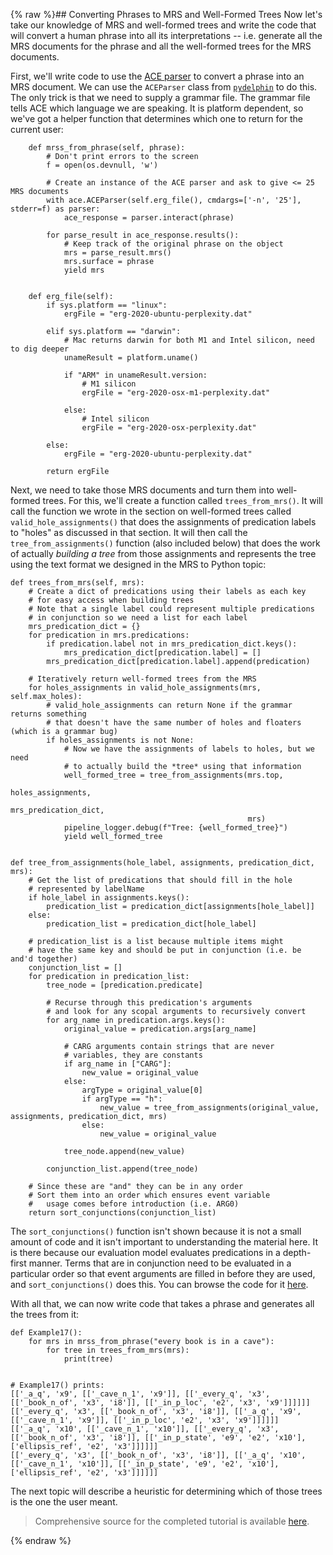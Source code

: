 {% raw %}## Converting Phrases to MRS and Well-Formed Trees
Now let's take our knowledge of MRS and well-formed trees and write the code that will convert a human phrase into all its interpretations -- i.e. generate all the MRS documents for the phrase and all the well-formed trees for the MRS documents.

First, we'll write code to use the [ACE parser](http://sweaglesw.org/linguistics/ace/) to convert a phrase into an MRS document. We can use the `ACEParser` class from [`pydelphin`](https://github.com/delph-in/pydelphin) to do this. The only trick is that we need to supply a grammar file. The grammar file tells ACE which language we are speaking. It is platform dependent, so we've got a helper function that determines which one to return for the current user:
```
    def mrss_from_phrase(self, phrase):
        # Don't print errors to the screen
        f = open(os.devnull, 'w')

        # Create an instance of the ACE parser and ask to give <= 25 MRS documents
        with ace.ACEParser(self.erg_file(), cmdargs=['-n', '25'], stderr=f) as parser:
            ace_response = parser.interact(phrase)

        for parse_result in ace_response.results():
            # Keep track of the original phrase on the object
            mrs = parse_result.mrs()
            mrs.surface = phrase
            yield mrs


    def erg_file(self):
        if sys.platform == "linux":
            ergFile = "erg-2020-ubuntu-perplexity.dat"

        elif sys.platform == "darwin":
            # Mac returns darwin for both M1 and Intel silicon, need to dig deeper
            unameResult = platform.uname()

            if "ARM" in unameResult.version:
                # M1 silicon
                ergFile = "erg-2020-osx-m1-perplexity.dat"

            else:
                # Intel silicon
                ergFile = "erg-2020-osx-perplexity.dat"

        else:
            ergFile = "erg-2020-ubuntu-perplexity.dat"

        return ergFile
```

Next, we need to take those MRS documents and turn them into well-formed trees. For this, we'll create a function called `trees_from_mrs()`. It will call the function we wrote in the section on well-formed trees called `valid_hole_assignments()` that does the assignments of predication labels to "holes" as discussed in that section.  It will then call the `tree_from_assignments()` function (also included below) that does the work of actually *building a tree* from those assignments and represents the tree using the text format we designed in the MRS to Python topic:

```
def trees_from_mrs(self, mrs):
    # Create a dict of predications using their labels as each key
    # for easy access when building trees
    # Note that a single label could represent multiple predications
    # in conjunction so we need a list for each label
    mrs_predication_dict = {}
    for predication in mrs.predications:
        if predication.label not in mrs_predication_dict.keys():
            mrs_predication_dict[predication.label] = []
        mrs_predication_dict[predication.label].append(predication)

    # Iteratively return well-formed trees from the MRS
    for holes_assignments in valid_hole_assignments(mrs, self.max_holes):
        # valid_hole_assignments can return None if the grammar returns something
        # that doesn't have the same number of holes and floaters (which is a grammar bug)
        if holes_assignments is not None:
            # Now we have the assignments of labels to holes, but we need
            # to actually build the *tree* using that information
            well_formed_tree = tree_from_assignments(mrs.top,
                                                     holes_assignments,
                                                     mrs_predication_dict,
                                                     mrs)
            pipeline_logger.debug(f"Tree: {well_formed_tree}")
            yield well_formed_tree
                

def tree_from_assignments(hole_label, assignments, predication_dict, mrs):
    # Get the list of predications that should fill in the hole
    # represented by labelName
    if hole_label in assignments.keys():
        predication_list = predication_dict[assignments[hole_label]]
    else:
        predication_list = predication_dict[hole_label]

    # predication_list is a list because multiple items might
    # have the same key and should be put in conjunction (i.e. be and'd together)
    conjunction_list = []
    for predication in predication_list:
        tree_node = [predication.predicate]

        # Recurse through this predication's arguments
        # and look for any scopal arguments to recursively convert
        for arg_name in predication.args.keys():
            original_value = predication.args[arg_name]

            # CARG arguments contain strings that are never
            # variables, they are constants
            if arg_name in ["CARG"]:
                new_value = original_value
            else:
                argType = original_value[0]
                if argType == "h":
                    new_value = tree_from_assignments(original_value, assignments, predication_dict, mrs)
                else:
                    new_value = original_value

            tree_node.append(new_value)

        conjunction_list.append(tree_node)

    # Since these are "and" they can be in any order
    # Sort them into an order which ensures event variable
    #   usage comes before introduction (i.e. ARG0)
    return sort_conjunctions(conjunction_list)
```

The `sort_conjunctions()` function isn't shown because it is not a small amount of code and it isn't important to understanding the material here. It is there because our evaluation model evaluates predications in a depth-first manner. Terms that are in conjunction need to be evaluated in a particular order so that event arguments are filled in before they are used, and `sort_conjunctions()` does this. You can browse the code for it [here](https://github.com/EricZinda/Perplexity/blob/main/perplexity/tree.py).

With all that, we can now write code that takes a phrase and generates all the trees from it:

```
def Example17():
    for mrs in mrss_from_phrase("every book is in a cave"):
        for tree in trees_from_mrs(mrs):
            print(tree)


# Example17() prints:
[['_a_q', 'x9', [['_cave_n_1', 'x9']], [['_every_q', 'x3', [['_book_n_of', 'x3', 'i8']], [['_in_p_loc', 'e2', 'x3', 'x9']]]]]]
[['_every_q', 'x3', [['_book_n_of', 'x3', 'i8']], [['_a_q', 'x9', [['_cave_n_1', 'x9']], [['_in_p_loc', 'e2', 'x3', 'x9']]]]]]
[['_a_q', 'x10', [['_cave_n_1', 'x10']], [['_every_q', 'x3', [['_book_n_of', 'x3', 'i8']], [['_in_p_state', 'e9', 'e2', 'x10'], ['ellipsis_ref', 'e2', 'x3']]]]]]
[['_every_q', 'x3', [['_book_n_of', 'x3', 'i8']], [['_a_q', 'x10', [['_cave_n_1', 'x10']], [['_in_p_state', 'e9', 'e2', 'x10'], ['ellipsis_ref', 'e2', 'x3']]]]]]
```
The next topic will describe a heuristic for determining which of those trees is the one the user meant.

> Comprehensive source for the completed tutorial is available [here](https://github.com/EricZinda/Perplexity).

<update date omitted for speed>{% endraw %}